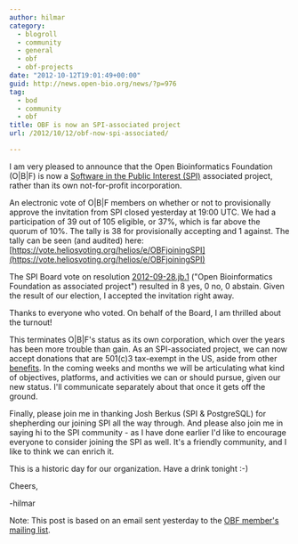 ```yaml
---
author: hilmar
category:
  - blogroll
  - community
  - general
  - obf
  - obf-projects
date: "2012-10-12T19:01:49+00:00"
guid: http://news.open-bio.org/news/?p=976
tag:
  - bod
  - community
  - obf
title: OBF is now an SPI-associated project
url: /2012/10/12/obf-now-spi-associated/

---
```

I am very pleased to announce that the Open Bioinformatics Foundation (O\|B\|F) is now a [Software in the Public Interest (SPI)](http://www.spi-inc.org) associated project, rather than its own not-for-profit incorporation.

An electronic vote of O\|B\|F members on whether or not to provisionally approve the invitation from SPI closed yesterday at 19:00 UTC. We had a participation of 39 out of 105 eligible, or 37%, which is far above the quorum of 10%. The tally is 38 for provisionally accepting and 1 against. The tally can be seen (and audited) here:
[https://vote.heliosvoting.org/helios/e/OBFjoiningSPI](https://vote.heliosvoting.org/helios/e/OBFjoiningSPI)

The SPI Board vote on resolution [2012-09-28.jb.1](http://www.spi-inc.org/meetings/agendas/2012/2012-10-11/) ("Open Bioinformatics Foundation as associated project") resulted in 8 yes, 0 no, 0 abstain. Given the result of our election, I accepted the invitation right away.

Thanks to everyone who voted. On behalf of the Board, I am thrilled about the turnout!

This terminates O\|B\|F's status as its own corporation, which over the years has been more trouble than gain. As an SPI-associated project, we can now accept donations that are 501(c)3 tax-exempt in the US, aside from other [benefits](http://www.spi-inc.org/projects/services/). In the coming weeks and months we will be articulating what kind of objectives, platforms, and activities we can or should pursue, given our new status. I'll communicate separately about that once it gets off the ground.

Finally, please join me in thanking Josh Berkus (SPI & PostgreSQL) for shepherding our joining SPI all the way through. And please also join me in saying hi to the SPI community - as I have done earlier I'd like to encourage everyone to consider joining the SPI as well. It's a friendly community, and I like to think we can enrich it.

This is a historic day for our organization. Have a drink tonight :-)

Cheers,

-hilmar

Note: This post is based on an email sent yesterday to the [OBF member's mailing list](http://lists.open-bio.org/mailman/listinfo/members).
